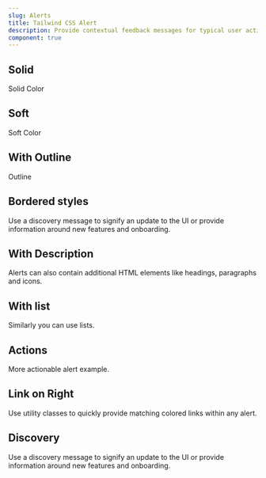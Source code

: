 ```yaml
---
slug: Alerts
title: Tailwind CSS Alert
description: Provide contextual feedback messages for typical user actions with the handful of available and flexible alert messages.
component: true
---
```


<script>
    import { ComponentPreview } from '$lib/components/docs';
</script>

<h2>Solid</h2>
<p>Solid Color</p>
<ComponentPreview type="alert" name="solid-color" >

<div />

</ComponentPreview>

<h2>Soft</h2>
<p>Soft Color</p>
<ComponentPreview type="alert" name="soft-color" >

<div />

</ComponentPreview>

<h2>With Outline</h2>
<p>Outline</p>
<ComponentPreview type="alert" name="alert-outline" >

<div />

</ComponentPreview>

<h2>Bordered styles</h2>
<p>Use a discovery message to signify an update to the UI or provide information around new features and onboarding.</p>
<ComponentPreview type="alert" name="alert-bordered" >

<div />

</ComponentPreview>

<h2>With Description</h2>
<p>Alerts can also contain additional HTML elements like headings, paragraphs and icons.</p>
<ComponentPreview type="alert" name="alert-description" >

<div />

</ComponentPreview>

<h2>With list</h2>
<p>Similarly you can use lists.</p>
<ComponentPreview type="alert" name="alert-list" >

<div />

</ComponentPreview>

<h2>Actions</h2>
<p>More actionable alert example.</p>
<ComponentPreview type="alert" name="alert-action" >

<div />

</ComponentPreview>

<h2>Link on Right</h2>
<p>Use utility classes to quickly provide matching colored links within any alert.</p>
<ComponentPreview type="alert" name="alert-link-right" >

<div />

</ComponentPreview>

<h2>Discovery</h2>
<p>Use a discovery message to signify an update to the UI or provide information around new features and onboarding.</p>
<ComponentPreview type="alert" name="alert-discovery" >

<div />

</ComponentPreview>

